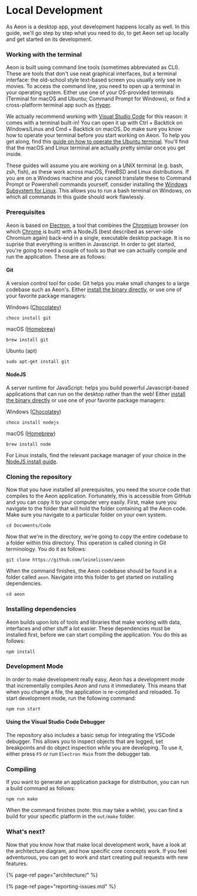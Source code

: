 # Local Development

As Aeon is a desktop app, yout development happens locally as well. In this guide, we'll go step by step what you need to do, to get Aeon set up locally and get started on its development.

### Working with the terminal

Aeon is built using command line tools \(sometimes abbreviated as CLI\). These are tools that don't use neat graphical interfaces, but a terminal interface: the old-school style text-based screen you usually only see in movies. To access the command line, you need to open up a terminal in your operating system. Either use one of your OS-provided terminals \(Terminal for macOS and Ubuntu; Command Prompt for Windows\), or find a cross-platform terminal app such as [Hyper](https://hyper.is/).

We actually recommend working with [Visual Studio Code](https://code.visualstudio.com/) for this reason: it comes with a terminal built-in! You can open it up with Ctrl + Backtick on Windows/Linux and Cmd + Backtick on macOS. Do make sure you know how to operate your terminal before you start working on Aeon. To help you get along, find this [guide on how to operate the Ubuntu terminal](https://ubuntu.com/tutorials/command-line-for-beginners#1-overview). You'll find that the macOS and Linux terminal are actually pretty similar once you get inside.

These guides will assume you are working on a UNIX terminal \(e.g. bash, zsh, fish\), as these work across macOS, FreeBSD and Linux distributions. If you are on a Windows machine and you cannot translate these to Command Prompt or Powershell commands yourself, consider installing the [Windows Subsystem for Linux](https://docs.microsoft.com/en-us/windows/wsl/install-win10). This allows you to run a bash terminal on Windows, on which all commands in this guide should work flawlessly.

### Prerequisites

Aeon is based on [Electron](https://www.electronjs.org/), a tool that combines the [Chromium](https://www.chromium.org/) browser \(on which [Chrome](https://www.google.com/chrome/) is built\) with a NodeJS \(best described as server-side Chromium again\) back-end in a single, executable desktop package. It is no suprise that everything is written in Javascript. In order to get started, you're going to need a couple of tools so that we can actually compile and run the application. These are as follows:

#### Git

A version control tool for code: Git helps you make small changes to a large codebase such as Aeon's. Either [install the binary directly](https://git-scm.com/downloads), or use one of your favorite package managers:

Windows \([Chocolatey](https://chocolatey.org/docs/installation)\)

```text
choco install git
```

macOS \([Homebrew](https://brew.sh/)\)

```text
brew install git
```

Ubuntu \(apt\)

```text
sudo apt-get install git
```

#### NodeJS

A server runtime for JavaScript: helps you build powerful Javascript-based applications that can run on the desktop rather than the web! Either [install the binary directly](https://nodejs.org/en/) or use one of your favorite package managers:

Windows \([Chocolatey](https://chocolatey.org/docs/installation)\)

```text
choco install nodejs
```

macOS \([Homebrew](https://brew.sh/)\)

```text
brew install node
```

For Linux installs, find the relevant package manager of your choice in the [NodeJS install guide](https://nodejs.org/en/download/package-manager/).

### Cloning the repository

Now that you have installed all prerequisites, you need the source code that compiles to the Aeon application. Fortunately, this is accessible from GitHub and you can copy it to your computer very easily. First, make sure you navigate to the folder that will hold the folder containing all the Aeon code. Make sure you navigate to a particular folder on your own system.

```text
cd Documents/Code
```

Now that we're in the directory, we're going to copy the entire codebase to a folder within this directory. This operation is called cloning in Git terminology. You do it as follows:

```text
git clone https://github.com/leinelissen/aeon
```

When the command finishes, the Aeon codebase should be found in a folder called `aeon`. Navigate into this folder to get started on installing dependencies.

```text
cd aeon
```

### Installing dependencies

Aeon builds upon lots of tools and libraries that make working with data, interfaces and other stuff a lot easier. These dependencies must be installed first, before we can start compiling the application. You do this as follows:

```text
npm install
```

### Development Mode

In order to make development really easy, Aeon has a development mode that incrementally compiles Aeon and runs it immediately. This means that when you change a file, the application is re-compiled and reloaded. To start development mode, run the following command:

```text
npm run start
```

#### Using the Visual Studio Code Debugger

The repository also includes a basic setup for integrating the VSCode debugger. This allows you to inspect objects that are logged, set breakpoints and do object inspection while you are developing. To use it, either press `F5` or run `Electron Main` from the debugger tab.

### Compiling

If you want to generate an application package for distribution, you can run a build command as follows:

```text
npm run make
```

When the command finishes \(note: this may take a while\), you can find a build for your specific platform in the `out/make` folder.

### What's next?

Now that you know how that make local development work, have a look at the architecture diagram, and how specific core concepts work. If you feel adventurous, you can get to work and start creating pull requests with new features.

{% page-ref page="architecture/" %}

{% page-ref page="reporting-issues.md" %}





